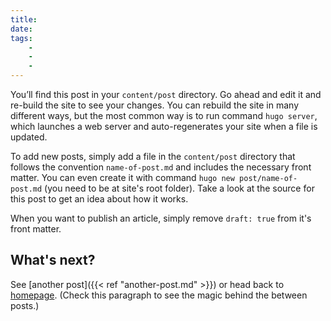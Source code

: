 ```yaml
---
title:  
date:  
tags: 
    - 
    - 
    - 
---
```

You’ll find this post in your `content/post` directory. Go ahead and edit it and re-build the site to see your changes. You can rebuild the site in many different ways, but the most common way is to run command `hugo server`, which launches a web server and auto-regenerates your site when a file is updated.

To add new posts, simply add a file in the `content/post` directory that follows the convention `name-of-post.md` and includes the necessary front matter. You can even create it with command `hugo new post/name-of-post.md` (you need to be at site's root folder). Take a look at the source for this post to get an idea about how it works.

When you want to publish an article, simply remove `draft: true` from it's front matter.


## What's next?

See [another post]({{< ref "another-post.md" >}}) or head back to [homepage](../../). (Check this paragraph to see the magic behind the between posts.)
